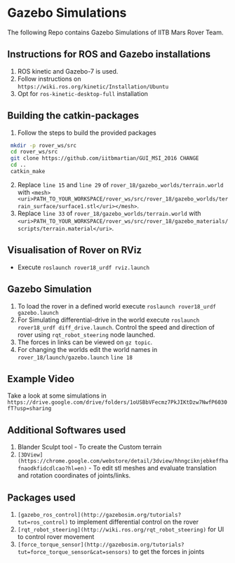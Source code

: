 # Gazebo Simulations
The following Repo contains Gazebo Simulations of IITB Mars Rover Team.

## Instructions for ROS and Gazebo installations
1. ROS kinetic and Gazebo-7 is used.
2. Follow instructions on `https://wiki.ros.org/kinetic/Installation/Ubuntu`
3. Opt for `ros-kinetic-desktop-full` installation

## Building the catkin-packages
1. Follow the steps to build the provided packages
```bash
 mkdir -p rover_ws/src
 cd rover_ws/src
 git clone https://github.com/iitbmartian/GUI_MSI_2016 CHANGE
 cd ..
 catkin_make

```
2. Replace `line 15` and `line 29` of `rover_18/gazebo_worlds/terrain.world` with `<mesh><uri>PATH_TO_YOUR_WORKSPACE/rover_ws/src/rover_18/gazebo_worlds/terrain_surface/surface1.stl</uri></mesh>`.
3. Replace `line 33` of `rover_18/gazebo_worlds/terrain.world` with `<uri>PATH_TO_YOUR_WORKSPACE/rover_ws/src/rover_18/gazebo_materials/scripts/terrain.material</uri>`.


## Visualisation of Rover on RViz
* Execute `roslaunch rover18_urdf rviz.launch`

## Gazebo Simulation
1. To load the rover in a defined world execute `roslaunch rover18_urdf gazebo.launch`
2. For Simulating differential-drive in the world execute `roslaunch rover18_urdf diff_drive.launch`. Control the speed and direction of rover using `rqt_robot_steering` node launched. 
3. The forces in links can be viewed on `gz topic`. 
4. For changing the worlds edit the world names in `rover_18/launch/gazebo.launch` `line 18`

## Example Video

Take a look at some simulations in `https://drive.google.com/drive/folders/1oUSBbVFecmz7PkJIKtDzw7NwfP6030fT?usp=sharing`

## Additional Softwares used 
1. Blander Sculpt tool - To create the Custom terrain
2. `[3DView](https://chrome.google.com/webstore/detail/3dview/hhngciknjebkeffhafnaodkfidcdlcao?hl=en)` - To edit stl meshes and evaluate translation and rotation coordinates of joints/links.

## Packages used
1. `[gazebo_ros_control](http://gazebosim.org/tutorials?tut=ros_control)` to implement differential control on the rover
2. `[rqt_robot_steering](http://wiki.ros.org/rqt_robot_steering)` for UI to control rover movement
3. `[force_torque_sensor](http://gazebosim.org/tutorials?tut=force_torque_sensor&cat=sensors)` to get the forces in joints